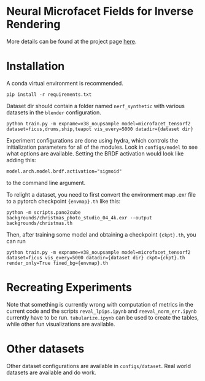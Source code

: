 # Neural Microfacet Fields for Inverse Rendering
More details can be found at the project page [here](https://half-potato.gitlab.io/posts/nmf/).
# Installation
A conda virtual environment is recommended.
```
pip install -r requirements.txt
```
Dataset dir should contain a folder named `nerf_synthetic` with various datasets in the `blender` configuration.
```
python train.py -m expname=v38_noupsample model=microfacet_tensorf2 dataset=ficus,drums,ship,teapot vis_every=5000 datadir={dataset dir}
```
Experiment configurations are done using hydra, which controls the initialization parameters for all of the modules. Look in `configs/model` to 
see what options are available. Setting the BRDF activation would look like adding this:
```
model.arch.model.brdf.activation="sigmoid"
```
to the command line argument.

To relight a dataset, you need to first convert the environment map .exr file to a pytorch checkpoint `{envmap}.th` like this:
```
python -m scripts.pano2cube backgrounds/christmas_photo_studio_04_4k.exr --output backgrounds/christmas.th
```
Then, after training some model and obtaining a checkpoint `{ckpt}.th`, you can run
```
python train.py -m expname=v38_noupsample model=microfacet_tensorf2 dataset=ficus vis_every=5000 datadir={dataset dir} ckpt={ckpt}.th render_only=True fixed_bg={envmap}.th
```

# Recreating Experiments
Note that something is currently wrong with computation of metrics in the current code and the scripts `reval_lpips.ipynb` and `reeval_norm_err.ipynb` currently have to be run. `tabularize.ipynb` can be used to create the tables, while other fun visualizations are available.

# Other datasets
Other dataset configurations are available in `configs/dataset`. Real world datasets are available and do work. 
